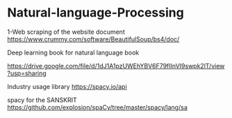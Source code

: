# Natural-language-Processing
1-Web scraping of the website 
document  https://www.crummy.com/software/BeautifulSoup/bs4/doc/


Deep learning book for natural language book 

https://drive.google.com/file/d/1dJ1A1pzUWEhYBV6F79fIInVI9swpk2lT/view?usp=sharing

Industry usage library  https://spacy.io/api

spacy for the  SANSKRIT   
https://github.com/explosion/spaCy/tree/master/spacy/lang/sa

